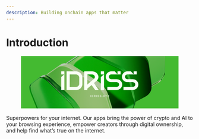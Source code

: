 ```yaml
---
description: Building onchain apps that matter
---
```


# Introduction

<figure><img src=".gitbook/assets/IDRISS_Introduction_Cover.png" alt=""><figcaption></figcaption></figure>

Superpowers for your internet. Our apps bring the power of crypto and AI to your browsing experience, empower creators through digital ownership, and help find what’s true on the internet.
